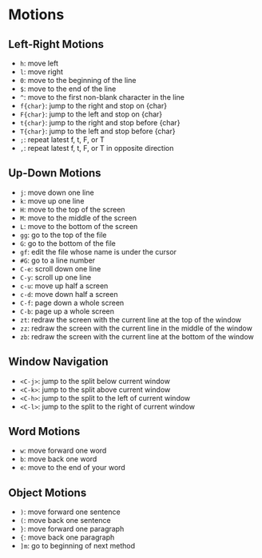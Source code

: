 # Motions

## Left-Right Motions

- `h`: move left
- `l`: move right
- `0`: move to the beginning of the line
- `$`: move to the end of the line
- `^`: move to the first non-blank character in the line
- `f{char}`: jump to the right and stop on {char}
- `F{char}`: jump to the left and stop on {char}
- `t{char}`: jump to the right and stop before {char}
- `T{char}`: jump to the left and stop before {char}
- `;`: repeat latest f, t, F, or T
- `,`: repeat latest f, t, F, or T in opposite direction

## Up-Down Motions

- `j`: move down one line
- `k`: move up one line
- `H`: move to the top of the screen
- `M`: move to the middle of the screen
- `L`: move to the bottom of the screen
- `gg`: go to the top of the file
- `G`: go to the bottom of the file
- `gf`: edit the file whose name is under the cursor
- `#G`: go to a line number
- `C-e`: scroll down one line
- `C-y`: scroll up one line
- `c-u`: move up half a screen
- `c-d`: move down half a screen
- `C-f`: page down a whole screen
- `C-b`: page up a whole screen
- `zt`: redraw the screen with the current line at the top of the window
- `zz`: redraw the screen with the current line in the middle of the window
- `zb`: redraw the screen with the current line at the bottom of the window

## Window Navigation

- `<C-j>`: jump to the split below current window
- `<C-k>`: jump to the split above current window
- `<C-h>`: jump to the split to the left of current window
- `<C-l>`: jump to the split to the right of current window

## Word Motions

- `w`: move forward one word
- `b`: move back one word
- `e`: move to the end of your word

## Object Motions

- `)`: move forward one sentence
- `(`: move back one sentence
- `}`: move forward one paragraph
- `{`: move back one paragraph
- `]m`: go to beginning of next method
